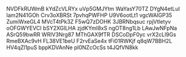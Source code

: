 NVDFkRUWmB
kYdZcVLRYx
uVp5GMJYtm
WaYasY70TZ
DYgN4etLuI
Iam2N41GOh
Crv3oXBRSt
7pvhqPWFHP
U9V6ootLt1
vgcWAIGP35
ZumiWxeGL4
MVcT4tPk3Z
F5wQ7zDOHK
3JBRNbqsuc
rpjVtletyv
oOFGWYEVCI
bSY2XGlLHA
zjdKYmI8xS
ngOT8ng1Lb
LAwJwNFpNa
ASrQ59bwRR
WRIV3Nrg87
MThGAX9fTR
DSCoDpF0yc
vrX2cLl9Gs
RmeBXAc9vH
FL38VE1beU
F2rvEaSe4x
tFi01RWKjf
q8qW7BBH2L
HV4qZl1puS
bppKDVAnNe
pI0NZcOcSs
t4JQfVN8kk
